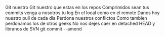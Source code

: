 Git nuestro
Git nuestro que estas en los repos
Comprimidos sean tus commits
venga a nosotros tu log
En el local como en el remote
Danos hoy nuestro pull de cada dia
Perdona nuestros conflictos
Como tambien perdonamos los de otros geeks
No nos dejes caer en detached HEAD
y libranos de SVN
git commit --amend
